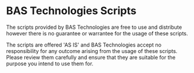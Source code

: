 # BAS Technologies Scripts
The scripts provided by BAS Technologies are free to use and distribute however there is no guarantee or warrantee for the usage of these scripts. 

The scripts are offered 'AS IS' and BAS Technologies accept no responsibility for any outcome arising from the usage of these scripts. Please review them carefully and ensure that they are suitable for the purpose you intend to use them for.
